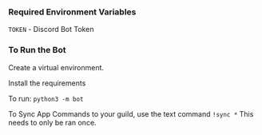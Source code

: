 
### Required Environment Variables
`TOKEN` - Discord Bot Token

### To Run the Bot
Create a virtual environment.

Install the requirements

To run: `python3 -m bot`

To Sync App Commands to your guild, use the text command `!sync *`
This needs to only be ran once.

